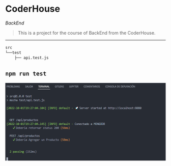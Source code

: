 # CoderHouse

*BackEnd*

> This is a project for the course of BackEnd from the CoderHouse.

---
````
src
└──test
    ├── api.test.js
````

## ` npm run test `

![png](Img.png)